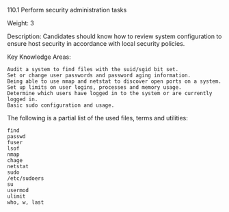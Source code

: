 110.1 Perform security administration tasks

Weight: 3

Description: Candidates should know how to review system configuration to ensure host security in accordance with local security policies.

Key Knowledge Areas:

    Audit a system to find files with the suid/sgid bit set.
    Set or change user passwords and password aging information.
    Being able to use nmap and netstat to discover open ports on a system.
    Set up limits on user logins, processes and memory usage.
    Determine which users have logged in to the system or are currently logged in.
    Basic sudo configuration and usage.

The following is a partial list of the used files, terms and utilities:

    find
    passwd
    fuser
    lsof
    nmap
    chage
    netstat
    sudo
    /etc/sudoers
    su
    usermod
    ulimit
    who, w, last
